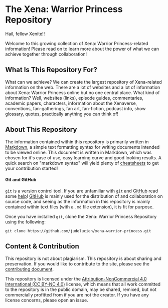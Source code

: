 # The Xena: Warrior Princess Repository

Hail, fellow Xenite!!

Welcome to this growing collection of Xena: Warrior Princess-related information! Please read on to learn more about the power of what we can achieve together through collaboration!

## What Is This Repository For?

What can we achieve? We can create the largest repository of Xena-related information on the web. There are a lot of websites and a lot of information about Xena: Warrior Princess online but no one central place. What kind of information?  Well, websites (links), episode guides, commentaries, academic papers, characters, information about the Xenaverse, conventions, fan-gatherings, fan art, fan-fiction, podcast info, show glossary, quotes, practically anything you can think of!

## About This Repository

The information contained within this repository is primarily written in [Markdown](https://daringfireball.net/projects/markdown/), a simple text formatting syntax for writing documents intended to be viewed online. This document is written in Markdown, which was chosen for it's ease of use, easy learning curve and good looking results. A quick search on "markdown syntax" will yield plenty of [cheatsheets](https://github.com/adam-p/markdown-here/wiki/Markdown-Cheatsheet) to get your contribution started!

#### Git and GitHub

`git` is a version control tool. If you are unfamiliar with `git` and [GitHub](https://www.github.com) read some [help](https://help.github.com/en#dotcom)! [GitHub](https://www.github.com) is mainly used for the distribution of and collaboration on source code, and seeing as the information in this repository is mainly contained within text files (with a `.md` file extension), it is fit for purpose.

Once you have installed `git`, clone the Xena: Warrior Princess Repository using the following:

```
git clone https://github.com/judelucien/xena-warrior-princess.git
```

## Content & Contribution

This repository is not about plagiarism. This repository is about sharing and preservation. If you would like to contribute to the site, please see the [contributing document](CONTRIBUTING.md). 

This repository is licensed under the [Attribution-NonCommercial 4.0 International (CC BY-NC 4.0)](https://creativecommons.org/licenses/by-nc/4.0/) license, which means that all work committed to the repository is in the public domain, may be shared, remixed, but not commercially profitted from if you are not the creator.  If you have any license concerns, please open an issue.

